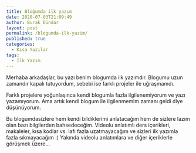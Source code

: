 ```yaml
---
title: Bloğumda ilk yazım
date: 2020-07-03T21:09:49
author: Burak Dündar
layout: post
permalink: /blogumda-ilk-yazim/
published: true
categories:
  - Kısa Yazılar
tags:
  - İlk Yazım
---
```

Merhaba arkadaşlar, bu yazı benim blogumda ilk yazımdır. Blogumu uzun zamandır kapalı tutuyordum, sebebi ise farklı projeler ile uğraşmamdı. 

Farklı projelere yoğunlaşınca kendi blogumla fazla ilgilenemiyorum ve yazı yazamıyorum. Ama artık kendi blogum ile ilgilenmemim zamanı geldi diye düşünüyorum. 

Bu blogumdasizlere hem kendi bildiklerimi anlatacağım hem de sizlere lazım olan bazı bilgilerden bahsedeceğim. Videolu anlatımlı ders içerikleri, makaleler, kısa kodlar vs. lafı fazla uzatmayacağım ve sizleri ilk yazımla fazla sıkmayacağım :) Yakında videolu anlatımlara ve diğer içeriklerle görüşmek üzere...